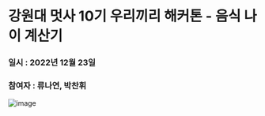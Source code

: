 # 강원대 멋사 10기 우리끼리 해커톤 - 음식 나이 계산기
### 일시 : 2022년 12월 23일
### 참여자 : 류나연, 박찬휘
![image](https://user-images.githubusercontent.com/80823659/220111196-ea494596-73ea-410d-9539-eed3ac877963.png)
